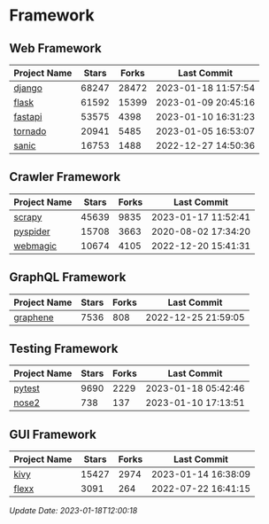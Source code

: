 # Framework

## Web Framework
| Project Name | Stars | Forks | Last Commit |
| ------------ | ----- | ----- | ----------- |
| [django](https://github.com/django/django) | 68247 | 28472 | 2023-01-18 11:57:54 |
| [flask](https://github.com/pallets/flask) | 61592 | 15399 | 2023-01-09 20:45:16 |
| [fastapi](https://github.com/tiangolo/fastapi) | 53575 | 4398 | 2023-01-10 16:31:23 |
| [tornado](https://github.com/tornadoweb/tornado) | 20941 | 5485 | 2023-01-05 16:53:07 |
| [sanic](https://github.com/sanic-org/sanic) | 16753 | 1488 | 2022-12-27 14:50:36 |

## Crawler Framework
| Project Name | Stars | Forks | Last Commit |
| ------------ | ----- | ----- | ----------- |
| [scrapy](https://github.com/scrapy/scrapy) | 45639 | 9835 | 2023-01-17 11:52:41 |
| [pyspider](https://github.com/binux/pyspider) | 15708 | 3663 | 2020-08-02 17:34:20 |
| [webmagic](https://github.com/code4craft/webmagic) | 10674 | 4105 | 2022-12-20 15:41:31 |

## GraphQL Framework
| Project Name | Stars | Forks | Last Commit |
| ------------ | ----- | ----- | ----------- |
| [graphene](https://github.com/graphql-python/graphene) | 7536 | 808 | 2022-12-25 21:59:05 |

## Testing Framework
| Project Name | Stars | Forks | Last Commit |
| ------------ | ----- | ----- | ----------- |
| [pytest](https://github.com/pytest-dev/pytest) | 9690 | 2229 | 2023-01-18 05:42:46 |
| [nose2](https://github.com/nose-devs/nose2) | 738 | 137 | 2023-01-10 17:13:51 |

## GUI Framework
| Project Name | Stars | Forks | Last Commit |
| ------------ | ----- | ----- | ----------- |
| [kivy](https://github.com/kivy/kivy) | 15427 | 2974 | 2023-01-14 16:38:09 |
| [flexx](https://github.com/flexxui/flexx) | 3091 | 264 | 2022-07-22 16:41:15 |

*Update Date: 2023-01-18T12:00:18*